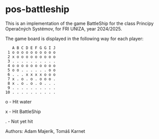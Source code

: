 # pos-battleship
This is an implementation of the game BattleShip for the class Princípy Operačných Systémov, for FRI UNIZA, year 2024/2025.

The game board is displayed in the following way for each player:
```
   A B C D E F G G I J
 1 o o o o o o o o o o
 2 x o o o o o o o o o
 3 . . . . . . . . . .
 4 o o o o o o o o o o
 5 o o . . . . . . o o
 6 . . . x x x x o o o
 7 x . o . o . o o o .
 8 x . o . o . o . . .
 9 . . . . . . . . . .
10 . . . . . . . . . .
```

o - Hit water

x - Hit BattleShip

. - Not yet hit

Authors: Adam Majerík, Tomáš Karnet